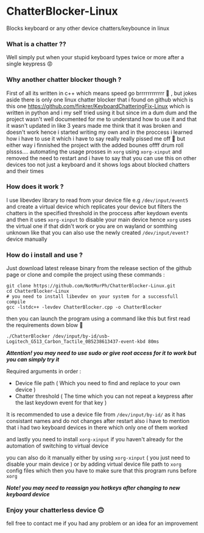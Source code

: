 # ChatterBlocker-Linux

Blocks keyboard or any other device chatters/keybounce in linux

### What is a chatter ??

Well simply put when your stupid keyboard types twice or more after a single keypress 😡

### Why another chatter blocker though ?

First of all its written in c++ which means speed go brrrrrrrrrrrr 💨 , but jokes aside there is only one linux chatter blocker that i found on github which is this one https://github.com/finkrer/KeyboardChatteringFix-Linux which is written in python and i my self tried using it but since im a dum dum and the project wasn't well documented for me to understand how to use it and that it wasn't updated in like 3 years made me think that it was broken and doesn't work hence i started writing my own and in the proccess i learned how i have to use it which i have to say really really pissed me off 😤 but either way i finnished the project with the added bounes offff drum roll plssss.... automating the usage prosses in `xorg` using `xorg-xinput` and removed the need to restart and i have to say that you can use this on other devices too not just a keyboard and it shows logs about blocked chatters and their times

### How does it work ?

I use libevdev library to read from your device file e.g `/dev/input/event5` and create a virtual device which replicates your device but filters the chatters in the specified threshold in the proccess after keydown events and then it uses `xorg-xinput` to disable your main device hence `xorg` uses the virtual one if that didn't work or you are on wayland or somthing unknown like that you can also use the newly created `/dev/input/event?` device manually

### How do i install and use ?

Just download latest release binary from the release section of the github page or clone and compile the project using these commands :

```
git clone https://github.com/NotMurPh/ChatterBlocker-Linux.git
cd ChatterBlocker-Linux
# you need to install libevdev on your system for a successfull compile
gcc -lstdc++ -levdev ChatterBlocker.cpp -o ChatterBlocker
```
then you can launch the program using a command like this but first read the requirements down blow 🫠

```
./ChatterBlocker /dev/input/by-id/usb-Logitech_G513_Carbon_Tactile_0B5238613437-event-kbd 80ms
```

***Attention! you may need to use sudo or give root access for it to work but you can simply try it***

Required arguments in order : 
- Device file path ( Which you need to find and replace to your own device )
- Chatter threshold ( The time which you can not repeat a keypress after the last keydown event for that key )

It is recommended to use a device file from `/dev/input/by-id/` as it has consistant names and do not changes after restart also i have to mention that i had two keyboard devices in there which only one of them worked

and lastly you need to install `xorg-xinput`  if you haven't already for the automation of switching to virtual device

you can also do it manually either by using `xorg-xinput` ( you just need to disable your main device ) or by adding virtual device file path to `xorg` config files which then you have to make sure that this program runs before `xorg`

***Note! you may need to reassign you hotkeys after changing to new keyboard device***

### Enjoy your chatterless device 🙃

fell free to contact me if you had any problem or an idea for an improvement
